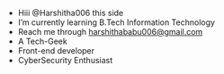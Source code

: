 - Hiii @Harshitha006 this side
- I’m currently learning B.Tech Information Technology
- Reach me through harshithababu006@gmail.com
- A Tech-Geek
- Front-end developer
- CyberSecurity Enthusiast
